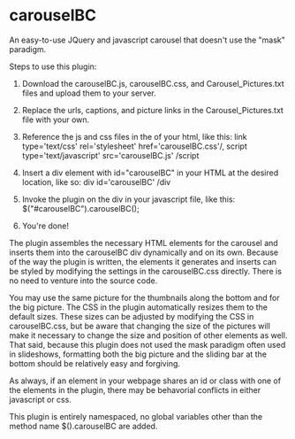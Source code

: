 carouselBC
==========

An easy-to-use JQuery and javascript carousel that doesn't use the "mask" paradigm.

Steps to use this plugin:

1) Download the carouselBC.js, carouselBC.css, and Carousel_Pictures.txt files and upload them to your server.

2) Replace the urls, captions, and picture links in the Carousel_Pictures.txt file with your own.

3) Reference the js and css files in the <head> of your html, like this: link type='text/css' rel='stylesheet' href='carouselBC.css'/, script type='text/javascript' src='carouselBC.js' /script
   
4) Insert a div element with id="carouselBC" in your HTML at the desired location, like so: div id='carouselBC' /div

5) Invoke the plugin on the div in your javascript file, like this: $("#carouselBC").carouselBC();

6) You're done!

The plugin assembles the necessary HTML elements for the carousel and inserts them into the carouselBC div dynamically and on its own. Because of the way the plugin is written, the elements it generates and inserts can be styled by modifying the settings in the carouselBC.css directly. There is no need to venture into the source code.

You may use the same picture for the thumbnails along the bottom and for the big picture. The CSS in the plugin automatically resizes them to the default sizes. These sizes can be adjusted by modifying the CSS in carouselBC.css, but be aware that changing the size of the pictures will make it necessary to change the size and position of other elements as well. That said, because this plugin does not used the mask paradigm often used in slideshows, formatting both the big picture and the sliding bar at the bottom should be relatively easy and forgiving.

As always, if an element in your webpage shares an id or class with one of the elements in the plugin, there may be behavorial conflicts in either javascript or css.

This plugin is entirely namespaced, no global variables other than the method name $().carouselBC are added.

